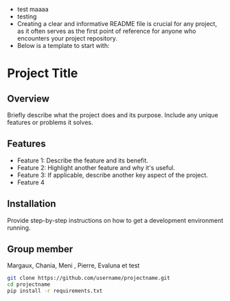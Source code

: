 * test maaaa
* testing
* Creating a clear and informative README file is crucial for any project, as it often serves as the first point of reference for anyone who encounters your project repository.
* Below is a template to start with: 

# Project Title

## Overview
Briefly describe what the project does and its purpose. Include any unique features or problems it solves.

## Features
- Feature 1: Describe the feature and its benefit.
- Feature 2: Highlight another feature and why it's useful.
- Feature 3: If applicable, describe another key aspect of the project.
- Feature 4

## Installation
Provide step-by-step instructions on how to get a development environment running.
## Group member
Margaux, Chania, Meni , Pierre, Evaluna et test

```bash
git clone https://github.com/username/projectname.git
cd projectname
pip install -r requirements.txt


